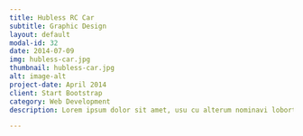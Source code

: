 ```yaml
---
title: Hubless RC Car
subtitle: Graphic Design
layout: default
modal-id: 32
date: 2014-07-09
img: hubless-car.jpg
thumbnail: hubless-car.jpg
alt: image-alt
project-date: April 2014
client: Start Bootstrap
category: Web Development
description: Lorem ipsum dolor sit amet, usu cu alterum nominavi lobortis. At duo novum diceret. Tantas apeirian vix et, usu sanctus postulant inciderint ut, populo diceret necessitatibus in vim. Cu eum dicam feugiat noluisse.

---
```


